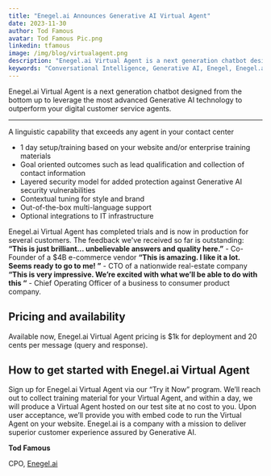 ```yaml
---
title: "Enegel.ai Announces Generative AI Virtual Agent"
date: 2023-11-30
author: Tod Famous
avatar: Tod Famous Pic.png
linkedin: tfamous
image: /img/blog/virtualagent.png
description: "Enegel.ai Virtual Agent is a next generation chatbot designed from the bottom up to leverage the most advanced Generative AI technology to outperform your digital customer service agents"
keywords: "Conversational Intelligence, Generative AI, Enegel, Enegel.ai, CX, Customer Experience, CX Improvement, Customer Satisfaction" 
---
```


Enegel.ai Virtual Agent is a next generation chatbot designed from the bottom up to leverage the most advanced Generative AI technology to outperform your digital customer service agents.

---
<script setup>
import ButtonCTA from '../.vitepress/theme/components/ButtonCTA.vue'
</script>


A linguistic capability that exceeds any agent in your contact center
* 1 day setup/training based on your website and/or enterprise training materials
* Goal oriented outcomes such as lead qualification and collection of contact information
* Layered security model for added protection against Generative AI security vulnerabilities
* Contextual tuning for style and brand
* Out-of-the-box multi-language support
* Optional integrations to IT infrastructure

Enegel.ai Virtual Agent has completed trials and is now in production for several customers. The feedback we've received so far is outstanding:
**“This is just brilliant…  unbelievable answers and quality here.”**  - Co-Founder of a $4B e-commerce vendor 
**“This is amazing. I like it a lot. Seems ready to go to me! ”** - CTO of a nationwide real-estate company
**“This is very impressive.  We’re excited with what we’ll be able to do with this “** - Chief Operating Officer of a business to consumer product company.

## Pricing and availability

Available now, Enegel.ai Virtual Agent pricing is $1k for deployment and 20 cents per message (query and response).

## How to get started with Enegel.ai Virtual Agent

Sign up for Enegel.ai Virtual Agent via our “Try it Now” program.  We’ll reach out to collect training material for your Virtual Agent, and within a day, we will produce a Virtual Agent hosted on our test site at no cost to you.  Upon user acceptance, we’ll provide you with embed code to run the Virtual Agent on your website.
Enegel.ai is a company with a mission to deliver superior customer experience assured by Generative AI.

<ButtonCTA title="Try it now!" url="https://www.enegel.ai/company/tryit"></ButtonCTA>

**Tod Famous**

CPO, [Enegel.ai](https://www.enegel.ai)


